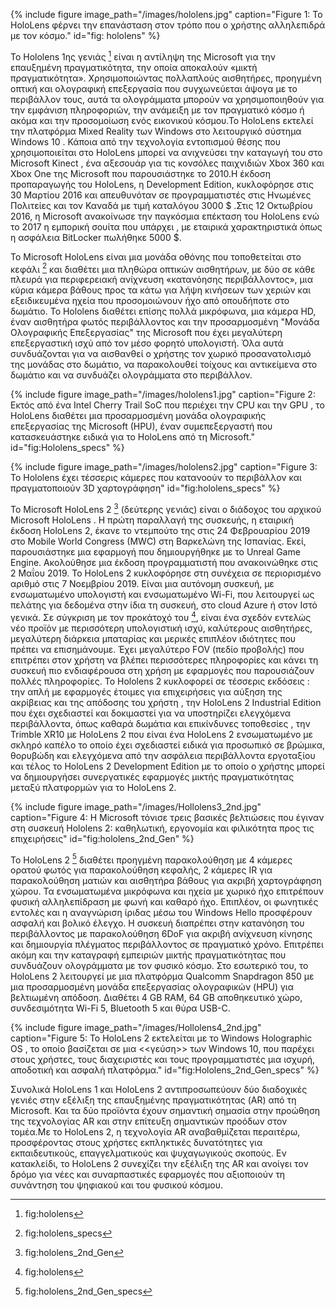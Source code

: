 {% include figure image_path="/images/hololens.jpg" caption="Figure 1: Το HoloLens φέρνει την επανάσταση στον τρόπο που o χρήστης αλληλεπιδρά με τον κόσμο." id="fig: hololens" %}



Το Hololens 1ης γενιάς [^1] είναι η αντίληψη της Microsoft για την επαυξημένη πραγματικότητα, την οποία αποκαλούν «μικτή πραγματικότητα». Χρησιμοποιώντας πολλαπλούς αισθητήρες, προηγμένη οπτική και ολογραφική επεξεργασία που συγχωνεύεται άψογα με το περιβάλλον τους, αυτά τα ολογράμματα μπορούν να χρησιμοποιηθούν για την εμφάνιση πληροφοριών, την ανάμειξη με τον πραγματικό κόσμο ή ακόμα και την προσομοίωση ενός εικονικού κόσμου.Το HoloLens εκτελεί την πλατφόρμα Mixed Reality των Windows στο λειτουργικό σύστημα Windows 10 . Κάποια από την τεχνολογία εντοπισμού θέσης που χρησιμοποιείται στο HoloLens μπορεί να ανιχνεύσει την καταγωγή του στο Microsoft Kinect , ένα αξεσουάρ για τις κονσόλες παιχνιδιών Xbox 360 και Xbox One της Microsoft που παρουσιάστηκε το 2010.Η έκδοση προπαραγωγής του HoloLens, η Development Edition, κυκλοφόρησε στις 30 Μαρτίου 2016 και απευθυνόταν σε προγραμματιστές στις Ηνωμένες Πολιτείες και τον Καναδά με τιμή καταλόγου 3000 $ .Στις 12 Οκτωβρίου 2016, η Microsoft ανακοίνωσε την παγκόσμια επέκταση του HoloLens ενώ το 2017 η  εμπορική σουίτα που υπάρχει , με εταιρικά χαρακτηριστικά όπως η ασφάλεια BitLocker πωλήθηκε 5000 $.

Το Microsoft HoloLens είναι μια μονάδα οθόνης που τοποθετείται στο κεφάλι [^2] και διαθέτει μια πληθώρα οπτικών αισθητήρων, με δύο σε κάθε πλευρά για περιφερειακή ανίχνευση «κατανόησης περιβάλλοντος», μια κύρια κάμερα βάθους προς τα κάτω για λήψη κινήσεων των χεριών και εξειδικευμένα ηχεία που προσομοιώνουν ήχο από οπουδήποτε στο δωμάτιο. Το Hololens διαθέτει επίσης πολλά μικρόφωνα, μια κάμερα HD, έναν αισθητήρα φωτός περιβάλλοντος και την προσαρμοσμένη "Μονάδα Ολογραφικής Επεξεργασίας" της Microsoft που έχει μεγαλύτερη επεξεργαστική ισχύ από τον μέσο φορητό υπολογιστή. Όλα αυτά συνδυάζονται για να αισθανθεί ο χρήστης τον χωρικό προσανατολισμό της μονάδας στο δωμάτιο, να παρακολουθεί τοίχους και αντικείμενα στο δωμάτιο και να συνδυάζει ολογράμματα στο περιβάλλον.

{% include figure image_path="/images/hololens1.jpg" caption="Figure 2: Εκτός από ένα Intel Cherry Trail SoC που περιέχει την CPU και την GPU , το HoloLens διαθέτει μια προσαρμοσμένη μονάδα ολογραφικής επεξεργασίας της Microsoft (HPU), έναν συμεπεξεργαστή που κατασκευάστηκε ειδικά για το HoloLens από τη Microsoft." id="fig:Hololens_specs" %}

{% include figure image_path="/images/hololens2.jpg" caption="Figure 3: Το Hololens έχει τέσσερις κάμερες που κατανοούν το περιβάλλον και πραγματοποιούν 3D χαρτογράφηση" id="fig:hololens_specs" %}

Το Microsoft HoloLens 2 [^3] (δεύτερης γενιάς) είναι ο διάδοχος του αρχικού Microsoft HoloLens . Η πρώτη παραλλαγή της συσκευής, η εταιρική έκδοση HoloLens 2, έκανε το ντεμπούτο της στις 24 Φεβρουαρίου 2019 στο Mobile World Congress (MWC) στη Βαρκελώνη της Ισπανίας. Εκεί, παρουσιάστηκε μια εφαρμογή που δημιουργήθηκε με το Unreal Game Engine. Ακολούθησε μια έκδοση προγραμματιστή που ανακοινώθηκε στις 2 Μαΐου 2019. Το HoloLens 2 κυκλοφόρησε στη συνέχεια σε περιορισμένο αριθμό στις 7 Νοεμβρίου 2019. Είναι μια αυτόνομη συσκευή, με ενσωματωμένο υπολογιστή και ενσωματωμένο Wi-Fi, που λειτουργεί ως πελάτης για δεδομένα στην ίδια τη συσκευή, στο cloud Azure ή στον Ιστό γενικά. Σε σύγκριση με τον προκάτοχό του [^1], είναι ένα σχεδόν εντελώς νέο προϊόν με περισσότερη υπολογιστική ισχύ, καλύτερους αισθητήρες, μεγαλύτερη διάρκεια μπαταρίας και μερικές επιπλέον ιδιότητες που πρέπει να επισημάνουμε. Έχει μεγαλύτερο FOV (πεδίο προβολής) που επιτρέπει στον χρήστη να βλέπει περισσότερες πληροφορίες και κάνει τη συσκευή πιο ενδιαφέρουσα στη χρήση με εφαρμογές που παρουσιάζουν πολλές πληροφορίες. Το Hololens 2 κυκλοφορεί σε τέσσερις εκδόσεις : την απλή με εφαρμογές έτοιμες για επιχειρήσεις για αύξηση της ακρίβειας και της απόδοσης του χρήστη , την HoloLens 2 Industrial Edition που έχει σχεδιαστεί και δοκιμαστεί για να υποστηρίζει ελεγχόμενα περιβάλλοντα, όπως καθαρά δωμάτια και επικίνδυνες τοποθεσίες , την Trimble XR10 με HoloLens 2 που είναι ένα HoloLens 2 ενσωματωμένο με σκληρό καπέλο το οποίο έχει σχεδιαστεί ειδικά για προσωπικό σε βρώμικα, θορυβώδη και ελεγχόμενα από την ασφάλεια περιβάλλοντα εργοταξίου και τέλος το HoloLens 2 Development Edition με το οποίο ο χρήστης μπορεί να δημιουργήσει συνεργατικές εφαρμογές μικτής πραγματικότητας μεταξύ πλατφορμών για το HoloLens 2.


{% include figure image_path="/images/Hollolens3_2nd.jpg" caption="Figure 4: Η Microsoft τόνισε τρεις βασικές βελτιώσεις που έγιναν στη συσκευή Hololens 2: καθηλωτική, εργονομία και φιλικότητα προς τις επιχειρήσεις" id="fig:hololens_2nd_Gen" %}


Το HoloLens 2 [^4] διαθέτει προηγμένη παρακολούθηση με 4 κάμερες ορατού φωτός για παρακολούθηση κεφαλής, 2 κάμερες IR για παρακολούθηση ματιών και αισθητήρα βάθους για ακριβή χαρτογράφηση χώρου. Τα ενσωματωμένα μικρόφωνα και ηχεία με χωρικό ήχο επιτρέπουν φυσική αλληλεπίδραση με φωνή και καθαρό ήχο. Επιπλέον, οι φωνητικές εντολές και η αναγνώριση ίριδας μέσω του Windows Hello προσφέρουν ασφαλή και βολικό έλεγχο. Η συσκευή διαπρέπει στην κατανόηση του περιβάλλοντος με παρακολούθηση 6DoF για ακριβή ανίχνευση κίνησης και δημιουργία πλέγματος περιβάλλοντος σε πραγματικό χρόνο. Επιτρέπει ακόμη και την καταγραφή εμπειριών μικτής πραγματικότητας που συνδυάζουν ολογράμματα με τον φυσικό κόσμο. Στο εσωτερικό του, το HoloLens 2 λειτουργεί με μια πλατφόρμα Qualcomm Snapdragon 850 με μια προσαρμοσμένη μονάδα επεξεργασίας ολογραφικών (HPU) για βελτιωμένη απόδοση. Διαθέτει 4 GB RAM, 64 GB αποθηκευτικό χώρο, συνδεσιμότητα Wi-Fi 5, Bluetooth 5 και θύρα USB-C. 


{% include figure image_path="/images/Hollolens4_2nd.jpg" caption="Figure 5: Το HoloLens 2 εκτελείται με το Windows Holographic OS , το οποίο βασίζεται σε μια <<γεύση>> των Windows 10, που παρέχει στους χρήστες, τους διαχειριστές και τους προγραμματιστές μια ισχυρή, αποδοτική και ασφαλή πλατφόρμα." id="fig:Hololens_2nd_Gen_specs" %}

Συνολικά HoloLens 1 και HoloLens 2 αντιπροσωπεύουν δύο διαδοχικές γενιές στην εξέλιξη της επαυξημένης πραγματικότητας (AR) από τη Microsoft. Και τα δύο προϊόντα έχουν σημαντική σημασία στην προώθηση της τεχνολογίας AR και στην επίτευξη σημαντικών προόδων στον τομέα.Με το HoloLens 2, η τεχνολογία AR αναβαθμίζεται περαιτέρω, προσφέροντας στους χρήστες εκπληκτικές δυνατότητες για εκπαιδευτικούς, επαγγελματικούς και ψυχαγωγικούς σκοπούς. Εν κατακλείδι, το HoloLens 2 συνεχίζει την εξέλιξη της AR και ανοίγει τον δρόμο για νέες και συναρπαστικές εφαρμογές που αξιοποιούν τη συνάντηση του ψηφιακού και του φυσικού κόσμου.


[^1]: fig:hololens

[^2]: fig:hololens_specs

[^3]: fig:hololens_2nd_Gen

[^4]: fig:hololens_2nd_Gen_specs
